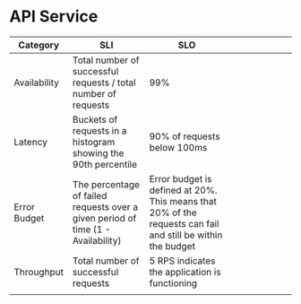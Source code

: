 # API Service

| Category      | SLI                                                            | SLO                                                                                                         |   |   |   |   |   |   |   |
|---------------|----------------------------------------------------------------|-------------------------------------------------------------------------------------------------------------|---|---|---|---|---|---|---|
| Availability  | Total number of successful requests / total number of requests | 99%                                                                                                         |   |   |   |   |   |   |   |
| Latency       | Buckets of requests in a histogram showing the 90th percentile | 90% of requests below 100ms                                                                                 |   |   |   |   |   |   |   |
| Error Budget  | The percentage of failed requests over a given period of time (1 - Availability)                                                              | Error budget is defined at 20%. This means that 20% of the requests can fail and still be within the budget |   |   |   |   |   |   |   |
| Throughput    | Total number of successful requests                            | 5 RPS indicates the application is functioning                                                              |   |   |   |   |   |   |   |
|               |                                                                |                                   
